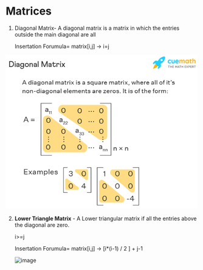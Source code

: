
Matrices
========


1. Diagonal Matrix- A diagonal matrix is a matrix in which the entries outside the main diagonal are all 

   Insertation Forumula= matrix[i,j] -> i=j


![matrix](https://github.com/selvadurai/DSA-Using-C/blob/main/Matrices/Images/definition-and-formula-of-a-diagonal-matrix-1628749102.png)



2. **Lower Triangle Matrix** - A Lower triangular matrix if all the entries above the diagonal are zero.
    
    i>=j
    
    Insertation Forumula= matrix[i,j] -> [i*(i-1) / 2 ] + j-1

    
    ![image](https://user-images.githubusercontent.com/4705770/154826723-085f7ef1-9412-41cc-bcfd-20008f1061d0.png)

